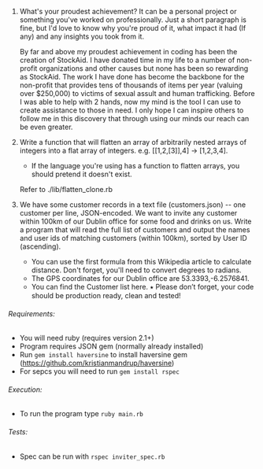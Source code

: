 1. What's your proudest achievement? It can be a personal project or something you've worked on professionally. Just a short paragraph is fine, but I'd love to know why you're proud of it, what impact it had (If any) and any insights you took from it.

    By far and above my proudest achievement in coding has been the creation of StockAid. I have donated time in my life to a number of non-profit organizations and other causes but none has been so rewarding as StockAid. The work I have done has become the backbone for the non-profit that provides tens of thousands of items per year (valuing over $250,000) to victims of sexual assult and human trafficking. Before I was able to help with 2 hands, now my mind is the tool I can use to create assistance to those in need. I only hope I can inspire others to follow me in this discovery that through using our minds our reach can be even greater.


2. Write a function that will flatten an array of arbitrarily nested arrays of integers into a flat array of integers. e.g. [[1,2,[3]],4] → [1,2,3,4].
    - If the language you're using has a function to flatten arrays, you should pretend it doesn't exist.

    Refer to ./lib/flatten_clone.rb


3. We have some customer records in a text file (customers.json) -- one customer per line, JSON-encoded. We want to invite any customer within 100km of our Dublin office for some food and drinks on us. Write a program that will read the full list of customers and output the names and user ids of matching customers (within 100km), sorted by User ID (ascending).
    - You can use the first formula from this Wikipedia article to calculate distance. Don't forget,  you'll need to convert degrees to radians.
    - The GPS coordinates for our Dublin office are 53.3393,-6.2576841.
    - You can find the Customer list here.
    ⭑ Please don’t forget, your code should be production ready, clean and tested!

###### Requirements:
- You will need ruby (requires version 2.1+)
- Program requires JSON gem (normally already installed)
- Run `gem install haversine` to install haversine gem (https://github.com/kristianmandrup/haversine)
- For sepcs you will need to run `gem install rspec`

###### Execution:
- To run the program type `ruby main.rb`

###### Tests:
- Spec can be run with `rspec inviter_spec.rb`




